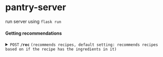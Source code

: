 # pantry-server

run server using ```flask run```

#### Getting recommendations

<details>
 <summary><code>POST</code> <code><b>/rec</b></code> <code>(recommends recipes, default setting: recommends recipes based on if the recipe has the ingredients in it)</code></summary>

##### Parameters

> | name      |  type     | data type               | description                                                           |
> |-----------|-----------|-------------------------|-----------------------------------------------------------------------|
> | `only_i`      |  optional | bool   | recipes only contain inputed ingredients |
> | `use_rec`      |  optional | bool   | uses recommendation algorithm to recommend relavant recipes |
> | `is_veg`      |  optional | bool   | uses recommendation algorithm but with only vegetarian options, requires use_rec=true |
> | `n`      |  optional | int   | defines number of recipe recommendations, default n=10  |



##### Responses

> | http code     | content-type                      | response                                                            |
> |---------------|-----------------------------------|---------------------------------------------------------------------|
> | `200`         | `text/plain;charset=UTF-8`        | `Successful`                                |
